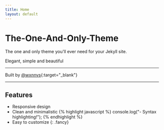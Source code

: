 ```yaml
---
title: Home
layout: default
---
```


# The-One-And-Only-Theme

The one and only theme you'll ever need for your Jekyll site.

Elegant, simple and beautiful

---

Built by [@wxnnvs](https://wxnnvs.ftp.sh/){:target="_blank"}

---

## Features

- Responsive design
- Clean and minimalistic
{% highlight javascript %}
console.log("- Syntax highlighting!");
{% endhighlight %}
- Easy to customize
{: .fancy}
